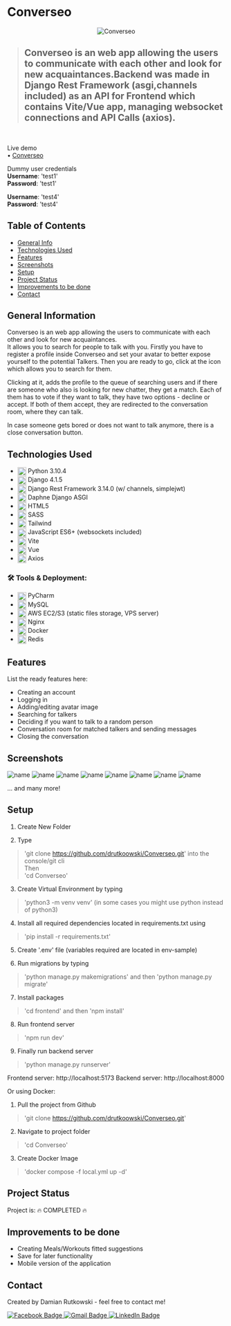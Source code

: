 # Converseo
<p align="center">
  <img src="readme/dashboard_readme.png" alt="Converseo"/>
</p>

> <h2>Converseo is an web app allowing the users to communicate with each other and look for new acquaintances.Backend was made in Django Rest Framework (asgi,channels included) as an API for Frontend which contains Vite/Vue app, managing websocket connections and API Calls (axios).
</h2> <br>

Live demo <br>
• [Converseo](http://3.127.135.129) <br>

Dummy user credentials <br>
<b>Username</b>: 'test1' <br>
<b>Password</b>: 'test1'

<b>Username</b>: 'test4' <br>
<b>Password</b>: 'test4'

## Table of Contents
* [General Info](#general-information)
* [Technologies Used](#technologies-used)
* [Features](#features)
* [Screenshots](#screenshots)
* [Setup](#setup)
* [Project Status](#project-status)
* [Improvements to be done](#improvements-to-be-done)
* [Contact](#contact)
<!-- * [License](#license) -->


## General Information
Converseo is an web app allowing the users to communicate with each other and look for new acquaintances. <br>
It allows you to search for people to talk with you.
Firstly you have to register a profile inside Converseo and set your avatar to better expose yourself to the potential Talkers.
Then you are ready to go, click at the icon which allows you to search for them.

Clicking at it, adds the profile to the queue of searching users and if there are someone who also is looking for new chatter, they get a match.
Each of them has to vote if they want to talk, they have two options - decline or accept.
If both of them accept, they are redirected to the conversation room, where they can talk.

In case someone gets bored or does not want to talk anymore, there is a close conversation button.

## Technologies Used
- <img src="https://github.com/devicons/devicon/blob/master/icons/python/python-original.svg" title="Python" alt="Python" width="20" height="20" align='center'/> Python 3.10.4 &nbsp;
- <img src="https://github.com/devicons/devicon/blob/master/icons/django/django-plain.svg" title="Django" alt="Django" width="20" height="20" align='center'/> Django 4.1.5 &nbsp;
- <img src="https://github.com/devicons/devicon/blob/master/icons/django/django-plain.svg" title="DRF" alt="DRF" width="20" height="20" align='center'/> Django Rest Framework 3.14.0 (w/ channels, simplejwt)&nbsp;
- <img src="https://github.com/devicons/devicon/blob/master/icons/django/django-plain.svg" title="Daphne" alt="Daphne" width="20" height="20" align='center'/> Daphne Django ASGI&nbsp;
- <img src="https://github.com/devicons/devicon/blob/master/icons/html5/html5-original-wordmark.svg" title="HTML5" alt="HTML5" width="20" height="20" align='center'/> HTML5&nbsp;
- <img src="https://github.com/devicons/devicon/blob/master/icons/sass/sass-original.svg" title="SASS" alt="SASS" width="20" height="20" align='center'/> SASS&nbsp;
- <img src="https://github.com/devicons/devicon/blob/master/icons/tailwindcss/tailwindcss-original-wordmark.svg" title="Tailwind" alt="Tailwind" width="20" height="20" align='center'/> Tailwind&nbsp;
- <img src="https://github.com/devicons/devicon/blob/master/icons/javascript/javascript-original.svg" title="JavaScript" alt="JavaScript" width="20" height="20" align='center'/> JavaScript ES6+ (websockets included)&nbsp;
- <img src="https://upload.wikimedia.org/wikipedia/commons/thumb/f/f1/Vitejs-logo.svg/1039px-Vitejs-logo.svg.png" title="Vite" alt="Vite" width="20" height="20" align='center'/> Vite&nbsp;
- <img src="https://github.com/devicons/devicon/blob/master/icons/vuejs/vuejs-original.svg" title="Vue" alt="Vue" width="20" height="20" align='center'/> Vue&nbsp;
- <img src="https://upload.wikimedia.org/wikipedia/commons/thumb/c/c8/Axios_logo_%282020%29.svg/1200px-Axios_logo_%282020%29.svg.png" title="Axios" alt="Axios" width="20" height="20" align='center'/> Axios&nbsp;

### :hammer_and_wrench: Tools & Deployment:
- <img src="https://github.com/devicons/devicon/blob/master/icons/pycharm/pycharm-original.svg" title="PyCharm" alt="Pycharm" width="20" height="20" align='center'/> PyCharm&nbsp;
- <img src="https://github.com/devicons/devicon/blob/master/icons/mysql/mysql-plain-wordmark.svg" title="MySql" alt="MySql" width="20" height="20" align='center'/> MySQL&nbsp;
- <img src="https://symbols.getvecta.com/stencil_9/32_aws-elastic-beanstalk.3cbb564d52.svg" title="AWS" alt="AWS" width="20" height="20" align='center'/> AWS EC2/S3 (static files storage, VPS server)&nbsp;
- <img src="https://github.com/devicons/devicon/blob/master/icons/nginx/nginx-original.svg" title="Nginx" alt="Nginx" width="20" height="20" align='center'/> Nginx&nbsp;
- <img src="https://github.com/devicons/devicon/blob/master/icons/docker/docker-original.svg" title="Docker" alt="Docker" width="20" height="20" align='center'/> Docker&nbsp;
- <img src="https://github.com/devicons/devicon/blob/master/icons/redis/redis-original-wordmark.svg" title="Redis" alt="Redis" width="20" height="20" align='center'/> Redis&nbsp;



## Features
List the ready features here:
- Creating an account
- Logging in
- Adding/editing avatar image
- Searching for talkers
- Deciding if you want to talk to a random person
- Conversation room for matched talkers and sending messages
- Closing the conversation


## Screenshots
![name](readme/login_readme.png)
![name](readme/signup_readme.png)
![name](readme/dashboard_readme.png)
![name](readme/dashboard_readme1.png)
![name](readme/decider_readme.png)
![name](readme/conversation_readme.png)
![name](readme/dashboard_readme2.png)
![name](readme/dashboard_readme3.png)

<!-- If you have screenshots you'd like to share, include them here. -->
... and many more!

## Setup
1. Create New Folder <br>

2. Type <br>
> 'git clone https://github.com/drutkoowski/Converseo.git' into the console/git cli <br>
Then <br>
> 'cd Converseo' <br>

3. Create Virtual Environment by typing <br>
>'python3 -m venv venv' (in some cases you might use python instead of python3) <br>

4. Install all required dependencies located in requirements.txt using <br>
> 'pip install -r requirements.txt' <br>

5. Create '.env' file (variables required are located in env-sample)<br>

6. Run migrations by typing <br>
> 'python manage.py makemigrations' and then 'python manage.py migrate' <br>

7. Install packages
> 'cd frontend' and then 'npm install'

8. Run frontend server
> 'npm run dev'

9. Finally run backend server <br>
> 'python manage.py runserver' <br>

Frontend server: http://localhost:5173
Backend server: http://localhost:8000

Or using Docker:
1. Pull the project from Github
> 'git clone https://github.com/drutkoowski/Converseo.git'
2. Navigate to project folder
> 'cd Converseo'
3. Create Docker Image
> 'docker compose -f local.yml up -d'


## Project Status
Project is: :fire: COMPLETED :fire:

## Improvements to be done
- Creating Meals/Workouts fitted suggestions
- Save for later functionality
- Mobile version of the application

## Contact
Created by Damian Rutkowski - feel free to contact me!
<div id="badges">
  <a href="https://www.facebook.com/drutkoowski/">
    <img src="https://img.shields.io/badge/Facebook-blue?style=for-the-badge&logo=facebook&logoColor=white" alt="Facebook Badge"/>
  </a>
  
   <a href="mailto:d.rutkowski2000@gmail.com" target="_blank">
    <img src="https://img.shields.io/badge/Gmail-D14836?style=for-the-badge&logo=gmail&logoColor=white" alt="Gmail Badge"/>
  </a>
  
  <a href="https://www.linkedin.com/in/damian-rutkowski-810428237/">
    <img src="https://img.shields.io/badge/LinkedIn-blue?style=for-the-badge&logo=linkedin&logoColor=white" alt="LinkedIn Badge"/>
  </a>
  
</div>

